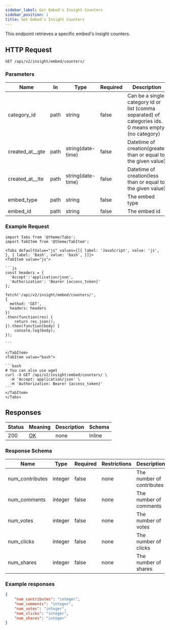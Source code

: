 ```yaml
---
sidebar_label: Get Embed's Insight Counters
sidebar_position: 1
title: Get Embed's Insight Counters
---
```


This endpoint retrieves a specific embed's insight counters.

## HTTP Request

`GET /api/v2/insight/embed/counters/`

### Parameters

|Name|In|Type|Required| Description                                                                                          |
|---|---|---|---|------------------------------------------------------------------------------------------------------|
| category_id     |path| string            |false| Can be a single category id or list (comma separated) of categories ids. 0 means empty (no category) |
|created_at__gte|path|string(date-time)|false| Datetime of creation(greater than or equal to the given value)                                       |
|created_at__lte|path|string(date-time)|false| Datetime of creation(less than or equal to the given value)                                          |
|embed_type|path|string|false| The embed type                                                                                       |
|embed_id|path|string|false| The embed id                                                                                         |

### Example Request

````mdx-code-block
import Tabs from '@theme/Tabs';
import TabItem from '@theme/TabItem';

<Tabs defaultValue="js" values={[{ label: 'JavaScript', value: 'js', }, { label: 'Bash', value: 'bash', }]}>
<TabItem value="js">

```js
const headers = {
  'Accept':'application/json',
  'Authorization': 'Bearer {access_token}'
};

fetch('/api/v2/insight/embed/counters/',
{
  method: 'GET',
  headers: headers
})
.then(function(res) {
    return res.json();
}).then(function(body) {
    console.log(body);
});

```

</TabItem>
<TabItem value="bash">

```bash
# You can also use wget
curl -X GET /api/v2/insight/embed/counters/ \
  -H 'Accept: application/json' \
  -H 'Authorization: Bearer {access_token}'
```
</TabItem>
</Tabs>
````

## Responses

|Status|Meaning|Description|Schema|
|---|---|---|---|
|200|[OK](https://tools.ietf.org/html/rfc7231#section-6.3.1)|none|Inline|

### Response Schema

|Name|Type|Required|Restrictions|Description|
|---|---|---|---|---|
|num_contributes|integer|false|none|The number of contributes|
|num_comments|integer|false|none|The number of comments|
|num_votes|integer|false|none|The number of votes|
|num_clicks|integer|false|none|The number of clicks|
|num_shares|integer|false|none|The number of shares|


### Example responses


```json
{
    "num_contributes": "integer",
    "num_comments": "integer",
    "num_votes": "integer",
    "num_clicks": "integer",
    "num_shares": "integer"
}
```



